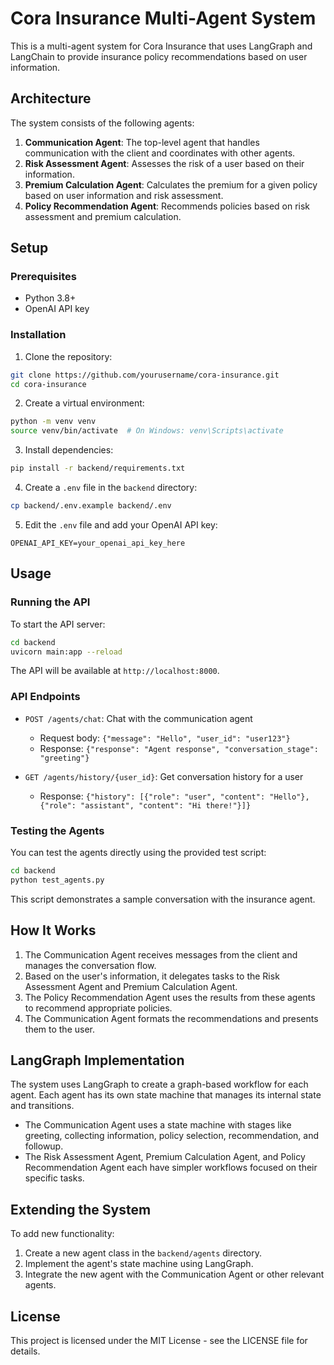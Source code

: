 # Cora Insurance Multi-Agent System

This is a multi-agent system for Cora Insurance that uses LangGraph and LangChain to provide insurance policy recommendations based on user information.

## Architecture

The system consists of the following agents:

1. **Communication Agent**: The top-level agent that handles communication with the client and coordinates with other agents.
2. **Risk Assessment Agent**: Assesses the risk of a user based on their information.
3. **Premium Calculation Agent**: Calculates the premium for a given policy based on user information and risk assessment.
4. **Policy Recommendation Agent**: Recommends policies based on risk assessment and premium calculation.

## Setup

### Prerequisites

- Python 3.8+
- OpenAI API key

### Installation

1. Clone the repository:
```bash
git clone https://github.com/yourusername/cora-insurance.git
cd cora-insurance
```

2. Create a virtual environment:
```bash
python -m venv venv
source venv/bin/activate  # On Windows: venv\Scripts\activate
```

3. Install dependencies:
```bash
pip install -r backend/requirements.txt
```

4. Create a `.env` file in the `backend` directory:
```bash
cp backend/.env.example backend/.env
```

5. Edit the `.env` file and add your OpenAI API key:
```
OPENAI_API_KEY=your_openai_api_key_here
```

## Usage

### Running the API

To start the API server:

```bash
cd backend
uvicorn main:app --reload
```

The API will be available at `http://localhost:8000`.

### API Endpoints

- `POST /agents/chat`: Chat with the communication agent
  - Request body: `{"message": "Hello", "user_id": "user123"}`
  - Response: `{"response": "Agent response", "conversation_stage": "greeting"}`

- `GET /agents/history/{user_id}`: Get conversation history for a user
  - Response: `{"history": [{"role": "user", "content": "Hello"}, {"role": "assistant", "content": "Hi there!"}]}`

### Testing the Agents

You can test the agents directly using the provided test script:

```bash
cd backend
python test_agents.py
```

This script demonstrates a sample conversation with the insurance agent.

## How It Works

1. The Communication Agent receives messages from the client and manages the conversation flow.
2. Based on the user's information, it delegates tasks to the Risk Assessment Agent and Premium Calculation Agent.
3. The Policy Recommendation Agent uses the results from these agents to recommend appropriate policies.
4. The Communication Agent formats the recommendations and presents them to the user.

## LangGraph Implementation

The system uses LangGraph to create a graph-based workflow for each agent. Each agent has its own state machine that manages its internal state and transitions.

- The Communication Agent uses a state machine with stages like greeting, collecting information, policy selection, recommendation, and followup.
- The Risk Assessment Agent, Premium Calculation Agent, and Policy Recommendation Agent each have simpler workflows focused on their specific tasks.

## Extending the System

To add new functionality:

1. Create a new agent class in the `backend/agents` directory.
2. Implement the agent's state machine using LangGraph.
3. Integrate the new agent with the Communication Agent or other relevant agents.

## License

This project is licensed under the MIT License - see the LICENSE file for details. 